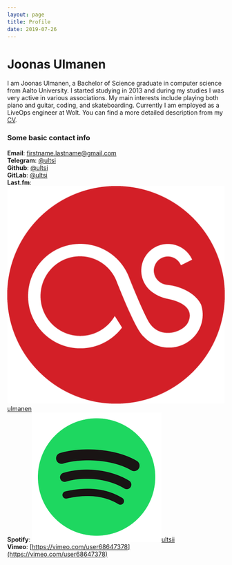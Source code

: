 ```yaml
---
layout: page
title: Profile
date: 2019-07-26
---
```


# Joonas Ulmanen

I am Joonas Ulmanen, a Bachelor of Science graduate in computer science from Aalto University. I started studying in 2013 and during my studies I was very active in various associations. My main interests include playing both piano and guitar, coding, and skateboarding. Currently I am employed as a LiveOps engineer at Wolt. You can find a more detailed description from my [CV](/pages/CV/).

### Some basic contact info

**Email**: firstname.lastname@gmail.com  
**Telegram**: [@ultsi](https://t.me/ultsi)  
**Github**: [@ultsi](https://github.com/ultsi)  
**GitLab**: [@ultsi](https://gitlab.com/ultsi)  
**Last.fm**: ![icon](/assets/images/logos/lastfm.png)[ulmanen](https://www.last.fm/user/ulmanen)  
**Spotify**: ![icon](/assets/images/logos/spotify.png)[ultsii](https://open.spotify.com/user/ultsii)  
**Vimeo**: [https://vimeo.com/user68647378](https://vimeo.com/user68647378)
